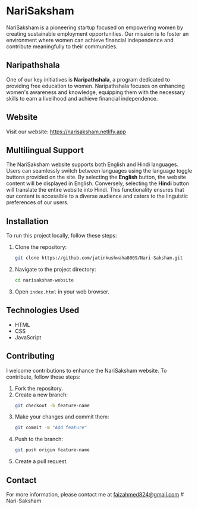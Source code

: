 # NariSaksham

NariSaksham is a pioneering startup focused on empowering women by creating sustainable employment opportunities. Our mission is to foster an environment where women can achieve financial independence and contribute meaningfully to their communities.

## Naripathshala

One of our key initiatives is **Naripathshala**, a program dedicated to providing free education to women. Naripathshala focuses on enhancing women's awareness and knowledge, equipping them with the necessary skills to earn a livelihood and achieve financial independence.

## Website

Visit our website: https://narisaksham.netlify.app 

## Multilingual Support

The NariSaksham website supports both English and Hindi languages. Users can seamlessly switch between languages using the language toggle buttons provided on the site. By selecting the **English** button, the website content will be displayed in English. Conversely, selecting the **Hindi** button will translate the entire website into Hindi. This functionality ensures that our content is accessible to a diverse audience and caters to the linguistic preferences of our users.

## Installation

To run this project locally, follow these steps:

1. Clone the repository:
    ```bash
    git clone https://github.com/jatinkushwaha8009/Nari-Saksham.git 
    ```

2. Navigate to the project directory:
    ```bash
    cd narisaksham-website
    ```

3. Open `index.html` in your web browser.

## Technologies Used

- HTML
- CSS
- JavaScript

## Contributing

I welcome contributions to enhance the NariSaksham website. To contribute, follow these steps:

1. Fork the repository.
2. Create a new branch:
    ```bash
    git checkout -b feature-name
    ```
3. Make your changes and commit them:
    ```bash
    git commit -m "Add feature"
    ```
4. Push to the branch:
    ```bash
    git push origin feature-name
    ```
5. Create a pull request.

## Contact

For more information, please contact me at faizahmed824@gmail.com
#   N a r i - S a k s h a m  
 